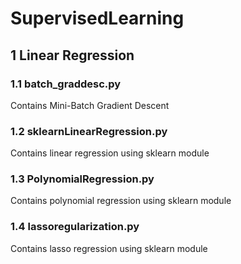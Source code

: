 # SupervisedLearning

## 1 Linear Regression
### 1.1 batch_graddesc.py
Contains Mini-Batch Gradient Descent 

### 1.2 sklearnLinearRegression.py
Contains linear regression using sklearn module

### 1.3 PolynomialRegression.py
Contains polynomial regression using sklearn module

### 1.4 lassoregularization.py
Contains lasso regression using sklearn module
